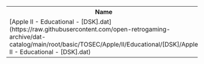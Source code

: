 <table>
<tr><th>Name</th><th>Size</th></tr>
<tr><td>[Apple II - Educational - [DSK].dat](https://raw.githubusercontent.com/open-retrogaming-archive/dat-catalog/main/root/basic/TOSEC/Apple/II/Educational/[DSK]/Apple II - Educational - [DSK].dat)</td><td>1557836</td></tr>
</table>

